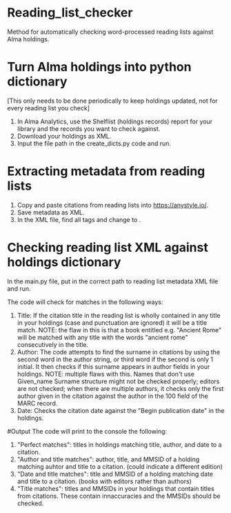 # Reading_list_checker
Method for automatically checking word-processed reading lists against Alma holdings.

# Turn Alma holdings into python dictionary
[This only needs to be done periodically to keep holdings updated, not for every reading list you check]
1. In Alma Analytics, use the Shelflist (holdings records) report for your library and the records you want to check against.
2. Download your holdings as XML.
3. Input the file path in the create_dicts.py code and run.

# Extracting metadata from reading lists
1. Copy and paste citations from reading lists into https://anystyle.io/.
2. Save metadata as XML.
3. In the XML file, find all <container-title> tags and change to <containertitle>.
  
# Checking reading list XML against holdings dictionary
In the main.py file, put in the correct path to reading list metadata XML file and run.

  The code will check for matches in the following ways:
  1. Title: If the citation title in the reading list is wholly contained in any title in your holdings (case and punctuation are ignored) it will be a title match. NOTE: the flaw in this is that a book entitled e.g. "Ancient Rome" will be matched with any title with the words "ancient rome" consecutively in the title.
  2. Author: The code attempts to find the surname in citations by using the second word in the author string, or third word if the second is only 1 initial. It then checks if this surname appears in author fields in your holdings. NOTE: multiple flaws with this. Names that don't use Given_name Surname structure might not be checked properly; editors are not checked; when there are multiple authors, it checks only the first author given in the citation against the author in the 100 field of the MARC record.
  3. Date: Checks the citation date against the "Begin publication date" in the holdings.
  
  #Output
  The code will print to the console the following:
  1. "Perfect matches": titles in holdings matching title, author, and date to a citation.
  2. "Author and title matches": author, title, and MMSID of a holding matching auhtor and title to a citation. (could indicate a different edition)
  3. "Date and title matches": title and MMSID of a holding matching date and title to a citation. (books with editors rather than authors)
  4. "Title matches": titles and MMSIDs in your holdings that contain titles from citations. These contain innaccuracies and the MMSIDs should be checked.
